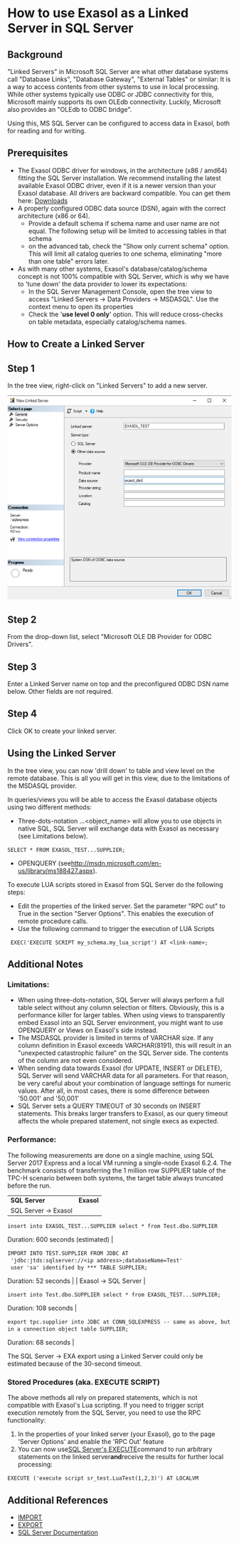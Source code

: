 # How to use Exasol as a Linked Server in SQL Server 
## Background

"Linked Servers" in Microsoft SQL Server are what other database systems call "Database Links", "Database Gateway", "External Tables" or similar: It is a way to access contents from other systems to use in local processing. While other systems typically use ODBC or JDBC connectivity for this, Microsoft mainly supports its own OLEdb connectivity. Luckily, Microsoft also provides an "OLEdb to ODBC bridge".

Using this, MS SQL Server can be configured to access data in Exasol, both for reading and for writing.

## Prerequisites

* The Exasol ODBC driver for windows, in the architecture (x86 / amd64) fitting the SQL Server installation. We recommend installing the latest available Exasol ODBC driver, even if it is a newer version than your Exasol database. All drivers are backward compatible. You can get them here: [Downloads](https://www.exasol.com/portal/display/DOWNLOAD)
* A properly configured ODBC data source (DSN), again with the correct architecture (x86 or 64).
	+ Provide a default schema if schema name and user name are not equal. The following setup will be limited to accessing tables in that schema
	+ on the advanced tab, check the "Show only current schema" option. This will limit all catalog queries to one schema, eliminating "more than one table" errors later.
* As with many other systems, Exasol's database/catalog/schema concept is not 100% compatible with SQL Server, which is why we have to 'tune down' the data provider to lower its expectations:
	+ In the SQL Server Management Console, open the tree view to access "Linked Servers -> Data Providers -> MSDASQL". Use the context menu to open its properties
	+ Check the '**use level 0 only**' option. This will reduce cross-checks on table metadata, especially catalog/schema names.

## How to Create a Linked Server

## Step 1

In the tree view, right-click on "Linked Servers" to add a new server.

![](images/image.png)

## Step 2

From the drop-down list, select "Microsoft OLE DB Provider for ODBC Drivers".

## Step 3

Enter a Linked Server name on top and the preconfigured ODBC DSN name below. Other fields are not required.

## Step 4

Click OK to create your linked server.

## Using the Linked Server

In the tree view, you can now 'drill down' to table and view level on the remote database. This is all you will get in this view, due to the limitations of the MSDASQL provider.

In queries/views you will be able to access the Exasol database objects using two different methods:

* Three-dots-notation <link-name>...<object_name> will allow you to use objects in native SQL, SQL Server will exchange data with Exasol as necessary (see Limitations below).
```markup
SELECT * FROM EXASOL_TEST...SUPPLIER;
```
* OPENQUERY (see<http://msdn.microsoft.com/en-us/library/ms188427.aspx>).

To execute LUA scripts stored in Exasol from SQL Server do the following steps:

* Edit the properties of the linked server. Set the parameter "RPC out" to True in the section "Server Options". This enables the execution of remote procedure calls.
* Use the following command to trigger the execution of LUA Scripts
```markup
 EXEC('EXECUTE SCRIPT my_schema.my_lua_script') AT <link-name>;
```

## Additional Notes

### Limitations:

* When using three-dots-notation, SQL Server will always perform a full table select without any column selection or filters. Obviously, this is a performance killer for larger tables. When using views to transparently embed Exasol into an SQL Server environment, you might want to use OPENQUERY or Views on Exasol's side instead.
* The MSDASQL provider is limited in terms of VARCHAR size. If any column definition in Exasol exceeds VARCHAR(8191), this will result in an "unexpected catastrophic failure" on the SQL Server side. The contents of the column are not even considered.
* When sending data towards Exasol (for UPDATE, INSERT or DELETE), SQL Server will send VARCHAR data for all parameters. For that reason, be very careful about your combination of language settings for numeric values. After all, in most cases, there is some difference between '50.001' and '50,001'
* SQL Server sets a QUERY TIMEOUT of 30 seconds on INSERT statements. This breaks larger transfers to Exasol, as our query timeout affects the whole prepared statement, not single execs as expected.

### Performance:

The following measurements are done on a single machine, using SQL Server 2017 Express and a local VM running a single-node Exasol 6.2.4. The benchmark consists of transferring the 1 million row SUPPLIER table of the TPC-H scenario between both systems, the target table always truncated before the run.



|  |  |
| --- | --- |
|  **SQL Server** | **Exasol** |
| SQL Server -> Exasol | 
```markup
insert into EXASOL_TEST...SUPPLIER select * from Test.dbo.SUPPLIER
```
 Duration: 600 seconds (estimated) | 
```markup
IMPORT INTO TEST.SUPPLIER FROM JDBC AT  
 'jdbc:jtds:sqlserver://<ip address>;databaseName=Test'  
 user 'sa' identified by *** TABLE SUPPLIER;
```
 Duration: 52 seconds |
| Exasol -> SQL Server | 
```markup
insert into Test.dbo.SUPPLIER select * from EXASOL_TEST...SUPPLIER;
```
 Duration: 108 seconds | 
```markup
export tpc.supplier into JDBC at CONN_SQLEXPRESS -- same as above, but in a connection object table SUPPLIER;
```
 Duration: 68 seconds |

The SQL Server -> EXA export using a Linked Server could only be estimated because of the 30-second timeout.

### Stored Procedures (aka. EXECUTE SCRIPT)

The above methods all rely on prepared statements, which is not compatible with Exasol's Lua scripting. If you need to trigger script execution remotely from the SQL Server, you need to use the RPC functionality:

1. In the properties of your linked server (your Exasol), go to the page 'Server Options' and enable the 'RPC Out' feature
2. You can now use[SQL Server's EXECUTE](https://technet.microsoft.com/en-us/library/ms188332(v=SQL.110).aspx)command to run arbitrary statements on the linked server**and**receive the results for further local processing:


```"code-java"
EXECUTE ('execute script sr_test.LuaTest(1,2,3)') AT LOCALVM
```
## Additional References

* [IMPORT](https://docs.exasol.com/sql/import.htm)
* [EXPORT](https://docs.exasol.com/sql/export.htm)
* [SQL Server Documentation](https://docs.microsoft.com/en-us/sql/sql-server/?view=sql-server-ver15)
